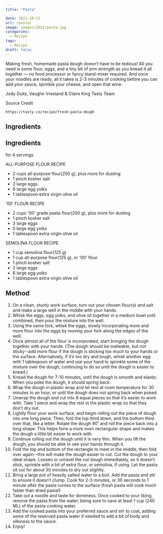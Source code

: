 ```yaml
---
title: "Pasta"

date: 2022-10-31
url: /pasta/
image: images/2022/pasta.jpg
categories:
  - Recipe
tags:
  - Recipe
draft: false
---
```

Making fresh, homemade pasta dough doesn’t have to be tedious! All you need is some flour, eggs, and a tiny bit of arm strength as you knead it all together — no food processor or fancy stand-mixer required. And once your noodles are ready, all it takes is 2-3 minutes of cooking before you can add your sauce, sprinkle your cheese, and open that wine.

Jody Duits, Vaughn Vreeland & Claire King
Tasty Team
<!--more-->

Source Credit 
```
https://tasty.co/recipe/fresh-pasta-dough
```


## Ingredients

## Ingredients

for 4 servings

ALL-PURPOSE FLOUR RECIPE

-   2 cups all-purpose flour(250 g), plus more for dusting
-   1 pinch kosher salt
-   2 large eggs
-   6 large egg yolks
-   1 tablespoon extra virgin olive oil

'00' FLOUR RECIPE

-   2 cups '00' grade pasta flour(250 g), plus more for dusting
-   1 pinch kosher salt
-   3 large eggs
-   5 large egg yolks
-   1 tablespoon extra virgin olive oil

SEMOLINA FLOUR RECIPE

-   1 cup semolina flour(125 g)
-   1 cup all-purpose flour(125 g), or '00' flour
-   1 pinch kosher salt
-   2 large eggs
-   6 large egg yolks
-   1 tablespoon extra virgin olive oil

## Method

1.  On a clean, sturdy work surface, turn out your chosen flour(s) and salt and make a large well in the middle with your hands.
2.  Whisk the eggs, egg yolks, and olive oil together in a medium bowl until combined, then pour the mixture into the well.
3.  Using the same fork, whisk the eggs, slowly incorporating more and more flour into the eggs by moving your fork along the edges of the well.
4.  Once almost all of the flour is incorporated, start bringing the dough together with your hands. (The dough should be malleable, but not sticky--add more flour if the dough is sticking too much to your hands or the surface. Alternatively, if it’s too dry and tough, whisk another egg with 1 tablespoon of water and use your hand to sprinkle some of the mixture over the dough, continuing to do so until the dough is easier to knead.)
5.  Knead the dough for 7-10 minutes, until the dough is smooth and elastic. When you poke the dough, it should spring back.
6.  Wrap the dough in plastic wrap and let rest at room temperature for 30 minutes to an hour, or until the dough does not spring back when poked.
7.  Unwrap the dough and cut into 8 equal pieces so that it’s easier to work with. Take 1 piece and wrap the rest in the plastic wrap so that they don’t dry out.
8.  Lightly flour your work surface, and begin rolling out the piece of dough into one long piece. Then, fold the top third down, and the bottom third over that, like a letter. Rotate the dough 90˚ and roll the piece back into a long shape. This helps form a more even rectangular shape and makes the dough a little bit easier to work with.
9.  Continue rolling out the dough until it is very thin. When you lift the dough, you should be able to see your hands through it.
10.  Fold the top and bottom of the rectangle to meet in the middle, then fold over again--this will make the dough easier to cut. Cut the dough to your ideal shape. Loosen or unravel the cut dough immediately, so it doesn’t stick, sprinkle with a bit of extra flour, or semolina, if using. Let the pasta sit out for about 30 minutes to dry out slightly.
11.  Bring a large pot of heavily salted water to a boil. Add the pasta and stir to ensure it doesn’t clump. Cook for 2-3 minutes, or 30 seconds to 1 minute after the pasta comes to the surface (fresh pasta will cook much faster than dried pasta!)
12.  Take out a noodle and taste for doneness. Once cooked to your liking, remove the pasta from the water, being sure to save at least 1 cup (240 ML) of the pasta cooking water.
13.  Add the cooked pasta into your preferred sauce and stir to coat, adding some of the reserved pasta water if needed to add a bit of body and silkiness to the sauce.
14.  Enjoy!

